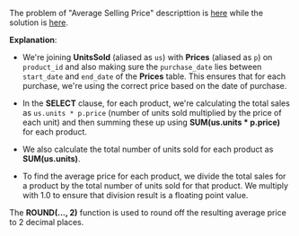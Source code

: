 The problem of "Average Selling Price" descripttion is [here](https://leetcode.com/problems/average-selling-price/description/) while the solution is [here]().

**Explanation**:

- We're joining **UnitsSold** (aliased as `us`) with **Prices** (aliased as `p`) on `product_id` and also making sure the `purchase_date` lies between `start_date` and `end_date` of the **Prices** table. This ensures that for each purchase, we're using the correct price based on the date of purchase.

- In the **SELECT** clause, for each product, we're calculating the total sales as `us.units * p.price` (number of units sold multiplied by the price of each unit) and then summing these up using **SUM(us.units * p.price)** for each product.

- We also calculate the total number of units sold for each product as **SUM(us.units)**.

- To find the average price for each product, we divide the total sales for a product by the total number of units sold for that product. We multiply with 1.0 to ensure that division result is a floating point value.

The **ROUND(..., 2)** function is used to round off the resulting average price to 2 decimal places.